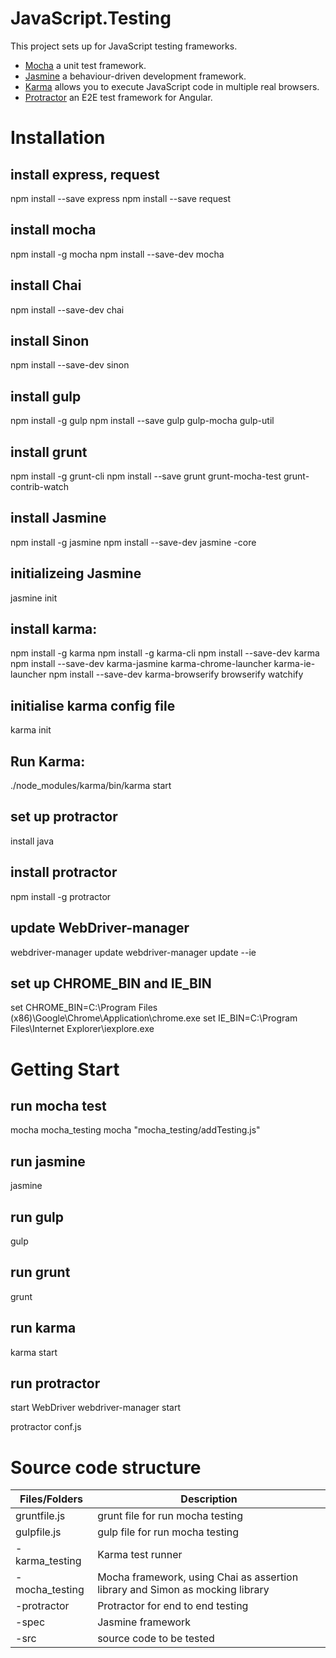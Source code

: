 # JavaScript.Testing

This project sets up for JavaScript testing frameworks.

 - [Mocha](https://mochajs.org/) a unit test framework.
 - [Jasmine](https://jasmine.github.io/) a behaviour-driven development framework.
 - [Karma](https://www.npmjs.com/package/karma) allows you to execute JavaScript code in multiple real browsers.
 - [Protractor](http://www.protractortest.org/#/) an E2E test framework for Angular. 

# Installation
## install express, request
<p>npm install --save express
npm install --save request
</p>

## install mocha
npm install -g mocha
npm install --save-dev mocha

## install Chai
npm install --save-dev chai

## install Sinon
npm install --save-dev sinon

## install gulp
npm install -g gulp
npm install --save gulp gulp-mocha gulp-util

## install grunt
npm install -g grunt-cli 
npm install --save grunt grunt-mocha-test grunt-contrib-watch

## install Jasmine
npm install -g jasmine
npm install --save-dev jasmine -core

## initializeing Jasmine
jasmine init

## install karma:
npm install -g karma
npm install -g karma-cli
npm install --save-dev karma 
npm install --save-dev karma-jasmine karma-chrome-launcher karma-ie-launcher 
npm install --save-dev karma-browserify browserify watchify 

## initialise karma config file
karma init

## Run Karma:
./node_modules/karma/bin/karma start

## set up protractor
install java

## install protractor
npm install -g protractor

## update WebDriver-manager
webdriver-manager update
webdriver-manager update --ie

## set up CHROME_BIN and IE_BIN
set CHROME_BIN=C:\Program Files (x86)\Google\Chrome\Application\chrome.exe
set IE_BIN=C:\Program Files\Internet Explorer\iexplore.exe

 
# Getting Start 
## run mocha test
mocha mocha_testing
mocha "mocha_testing/addTesting.js"

## run jasmine
jasmine

## run gulp
gulp

## run grunt
grunt

## run karma
karma start

## run protractor
start WebDriver
webdriver-manager start

protractor conf.js
 
# Source code structure  

| Files/Folders | Description |
| ------ | ------ |
| gruntfile.js   | grunt file for run mocha testing |
| gulpfile.js    | gulp  file for run mocha testing |
| -karma_testing  | Karma test runner |
| -mocha_testing  | Mocha framework, using Chai as assertion library and Simon as mocking library |
| -protractor | Protractor for end to end testing |
| -spec | Jasmine framework |
| -src | source code to be tested |

